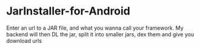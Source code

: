 JarInstaller-for-Android
========================

Enter an url to a JAR file, and what you wanna call your framework. My backend will then DL the jar, split it into smaller jars, dex them and give you download urls

